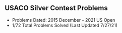 ## USACO Silver Contest Problems

- Problems Dated: 2015 December - 2021 US Open
- 1/72 Total Problems Solved (Last Updated 7/27/21)
